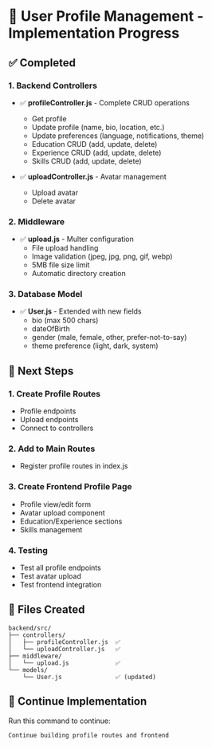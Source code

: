 # 🎯 User Profile Management - Implementation Progress

## ✅ Completed

### 1. Backend Controllers
- ✅ **profileController.js** - Complete CRUD operations
  - Get profile
  - Update profile (name, bio, location, etc.)
  - Update preferences (language, notifications, theme)
  - Education CRUD (add, update, delete)
  - Experience CRUD (add, update, delete)
  - Skills CRUD (add, update, delete)

- ✅ **uploadController.js** - Avatar management
  - Upload avatar
  - Delete avatar

### 2. Middleware
- ✅ **upload.js** - Multer configuration
  - File upload handling
  - Image validation (jpeg, jpg, png, gif, webp)
  - 5MB file size limit
  - Automatic directory creation

### 3. Database Model
- ✅ **User.js** - Extended with new fields
  - bio (max 500 chars)
  - dateOfBirth
  - gender (male, female, other, prefer-not-to-say)
  - theme preference (light, dark, system)

## 🔄 Next Steps

### 1. Create Profile Routes
- Profile endpoints
- Upload endpoints
- Connect to controllers

### 2. Add to Main Routes
- Register profile routes in index.js

### 3. Create Frontend Profile Page
- Profile view/edit form
- Avatar upload component
- Education/Experience sections
- Skills management

### 4. Testing
- Test all profile endpoints
- Test avatar upload
- Test frontend integration

## 📁 Files Created

```
backend/src/
├── controllers/
│   ├── profileController.js  ✅
│   └── uploadController.js   ✅
├── middleware/
│   └── upload.js             ✅
└── models/
    └── User.js               ✅ (updated)
```

## 🚀 Continue Implementation

Run this command to continue:
```
Continue building profile routes and frontend
```
